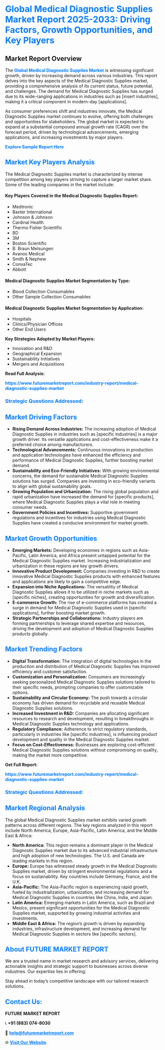 <h1 style="color: #007BFF;">Global Medical Diagnostic Supplies Market Report 2025-2033: Driving Factors, Growth Opportunities, and Key Players</h1>

<section id="overview">
<h2>Market Report Overview</h2>
<p>The <a href="https://www.futuremarketreport.com/industry-report/medical-diagnostic-supplies-market" style="color: #007BFF; text-decoration: none;"><strong>Global Medical Diagnostic Supplies Market</strong></a> is witnessing significant growth, driven by increasing demand across various industries. This report delves into the key aspects of the Medical Diagnostic Supplies market, providing a comprehensive analysis of its current status, future potential, and challenges. The demand for Medical Diagnostic Supplies has surged due to its wide-ranging applications in industries such as [insert industries], making it a critical component in modern-day [applications].</p>
<p>As consumer preferences shift and industries innovate, the Medical Diagnostic Supplies market continues to evolve, offering both challenges and opportunities for stakeholders. The global market is expected to expand at a substantial compound annual growth rate (CAGR) over the forecast period, driven by technological advancements, emerging applications, and increasing investments by major players.</p>
</section>

<section id="overview">
<p><a href="https://www.futuremarketreport.com/request-sample/reportId=79171" style="color: #007BFF; text-decoration: none;"><strong>Explore Sample Report Here</strong></a></p>
</section>

<section id="key-players">
<h2 style="color: #007BFF;">Market Key Players Analysis</h2>
<p>The Medical Diagnostic Supplies market is characterized by intense competition among key players striving to capture a larger market share. Some of the leading companies in the market include:</p>
<h4>Key Players Covered in the Medical Diagnostic Supplies Report:</h4>
<ul><li>Medtronic</li><li>Baxter International</li><li>Johnson &amp; Johnson</li><li>Cardinal Health</li><li>Thermo Fisher Scientific</li><li>BD</li><li>3M</li><li>Boston Scientific</li><li>B. Braun Melsungen</li><li>Avanos Medical</li><li>Smith &amp; Nephew</li><li>ConvaTec</li><li>Abbott</li></ul>
<h4>Medical Diagnostic Supplies Market Segmentation by Type:</h4>
<ul><li>Blood Collection Consumables</li><li>Other Sample Collection Consumables</li></ul>

<h4>Medical Diagnostic Supplies Market Segmentation by Application:</h4>
<ul><li>Hospitals</li><li>Clinics/Physician Offices</li><li>Other End Users</li></ul>
<p><strong>Key Strategies Adopted by Market Players:</strong></p>
<ul>
<li>Innovation and R&D</li>
<li>Geographical Expansion</li>
<li>Sustainability Initiatives</li>
<li>Mergers and Acquisitions</li>
</ul>
</section>

<section>
<p><strong>Read Full Analysis: </strong></p><a href="https://www.futuremarketreport.com/industry-report/medical-diagnostic-supplies-market" style="color: #007BFF; text-decoration: none;"><strong>https://www.futuremarketreport.com/industry-report/medical-diagnostic-supplies-market</strong></a>
<h3 style="color: #007BFF;">Strategic Questions Addressed:</h3>
</section>

<section id="driving-factors">
<h2 style="color: #007BFF;">Market Driving Factors</h2>
<ul>
<li><strong>Rising Demand Across Industries:</strong> The increasing adoption of Medical Diagnostic Supplies in industries such as [specific industries] is a major growth driver. Its versatile applications and cost-effectiveness make it a preferred choice among manufacturers.</li>
<li><strong>Technological Advancements:</strong> Continuous innovations in production and application technologies have enhanced the efficiency and performance of Medical Diagnostic Supplies, further boosting market demand.</li>
<li><strong>Sustainability and Eco-Friendly Initiatives:</strong> With growing environmental concerns, the demand for sustainable Medical Diagnostic Supplies solutions has surged. Companies are investing in eco-friendly variants to align with global sustainability goals.</li>
<li><strong>Growing Population and Urbanization:</strong> The rising global population and rapid urbanization have increased the demand for [specific products], where Medical Diagnostic Supplies plays a vital role in meeting consumer needs.</li>
<li><strong>Government Policies and Incentives:</strong> Supportive government regulations and incentives for industries using Medical Diagnostic Supplies have created a conducive environment for market growth.</li>
</ul>
</section>

<section id="growth-opportunities">
<h2 style="color: #007BFF;">Market Growth Opportunities</h2>
<ul>
<li><strong>Emerging Markets:</strong> Developing economies in regions such as Asia-Pacific, Latin America, and Africa present untapped potential for the Medical Diagnostic Supplies market. Increasing industrialization and urbanization in these regions are key growth drivers.</li>
<li><strong>Innovative Product Development:</strong> Companies investing in R&D to create innovative Medical Diagnostic Supplies products with enhanced features and applications are likely to gain a competitive edge.</li>
<li><strong>Expansion into Niche Applications:</strong> The versatility of Medical Diagnostic Supplies allows it to be utilized in niche markets such as [specific niches], creating opportunities for growth and diversification.</li>
<li><strong>E-commerce Growth:</strong> The rise of e-commerce platforms has created a surge in demand for Medical Diagnostic Supplies used in [specific applications], further boosting market growth.</li>
<li><strong>Strategic Partnerships and Collaborations:</strong> Industry players are forming partnerships to leverage shared expertise and resources, driving the development and adoption of Medical Diagnostic Supplies products globally.</li>
</ul>
</section>

<section id="trending-factors">
<h2 style="color: #007BFF;">Market Trending Factors</h2>
<ul>
<li><strong>Digital Transformation:</strong> The integration of digital technologies in the production and distribution of Medical Diagnostic Supplies has improved efficiency and customer satisfaction.</li>
<li><strong>Customization and Personalization:</strong> Consumers are increasingly seeking personalized Medical Diagnostic Supplies solutions tailored to their specific needs, prompting companies to offer customizable options.</li>
<li><strong>Sustainability and Circular Economy:</strong> The push towards a circular economy has driven demand for recyclable and reusable Medical Diagnostic Supplies solutions.</li>
<li><strong>Increased Investment in R&D:</strong> Companies are allocating significant resources to research and development, resulting in breakthroughs in Medical Diagnostic Supplies technology and applications.</li>
<li><strong>Regulatory Compliance:</strong> Adherence to strict regulatory standards, particularly in industries like [specific industries], is influencing product development and quality in the Medical Diagnostic Supplies market.</li>
<li><strong>Focus on Cost-Effectiveness:</strong> Businesses are exploring cost-efficient Medical Diagnostic Supplies solutions without compromising on quality, making the market more competitive.</li>
</ul>
</section>

<section>
<p><strong>Get Full Report: </strong></p><a href="https://www.futuremarketreport.com/industry-report/medical-diagnostic-supplies-market" style="color: #007BFF; text-decoration: none;"><strong>https://www.futuremarketreport.com/industry-report/medical-diagnostic-supplies-market</strong></a>
<h3 style="color: #007BFF;">Strategic Questions Addressed:</h3>
</section>


<section id="regional-analysis">
<h2 style="color: #007BFF;">Market Regional Analysis</h2>
<p>The global Medical Diagnostic Supplies market exhibits varied growth patterns across different regions. The key regions analyzed in this report include North America, Europe, Asia-Pacific, Latin America, and the Middle East & Africa:</p>
<ul>
<li><strong>North America:</strong> This region remains a dominant player in the Medical Diagnostic Supplies market due to its advanced industrial infrastructure and high adoption of new technologies. The U.S. and Canada are leading markets in this region.</li>
<li><strong>Europe:</strong> Europe has witnessed steady growth in the Medical Diagnostic Supplies market, driven by stringent environmental regulations and a focus on sustainability. Key countries include Germany, France, and the U.K.</li>
<li><strong>Asia-Pacific:</strong> The Asia-Pacific region is experiencing rapid growth, fueled by industrialization, urbanization, and increasing demand for Medical Diagnostic Supplies in countries like China, India, and Japan.</li>
<li><strong>Latin America:</strong> Emerging markets in Latin America, such as Brazil and Mexico, present significant opportunities for the Medical Diagnostic Supplies market, supported by growing industrial activities and investments.</li>
<li><strong>Middle East & Africa:</strong> The region’s growth is driven by expanding industries, infrastructure development, and increasing demand for Medical Diagnostic Supplies in sectors like [specific sectors].</li>
</ul>
</section>

<footer>
<h2 style="color: #007BFF;">About FUTURE MARKET REPORT</h2>
<p>We are a trusted name in market research and advisory services, delivering actionable insights and strategic support to businesses across diverse industries. Our expertise lies in offering:</p>

<p>Stay ahead in today’s competitive landscape with our tailored research solutions.</p>

<h2 style="color: #007BFF;">Contact Us:</h2>
<p><strong>FUTURE MARKET REPORT</strong></p>
<p>📞 <strong>+91 (883) 074-8030</strong></p>
<p>📧 <strong><a href="mailto:help@futuremarketreport.com" style="color: #007BFF;">help@futuremarketreport.com</a></strong></p>
<p>🌐 <strong><a href="https://www.futuremarketreport.com/" style="color: #007BFF;">Visit Our Website</a></strong></p>
</footer>